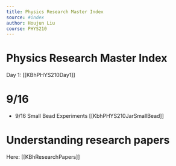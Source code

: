 ```yaml
---
title: Physics Research Master Index
source: #index 
author: Houjun Liu
course: PHYS210
---
```



# Physics Research Master Index
Day 1: [[KBhPHYS210Day1]]

# 9/16
- 9/16 Small Bead Experiments [[KbhPHYS210JarSmallBead]] 

# Understanding research papers
Here: [[KBhResearchPapers]] 
